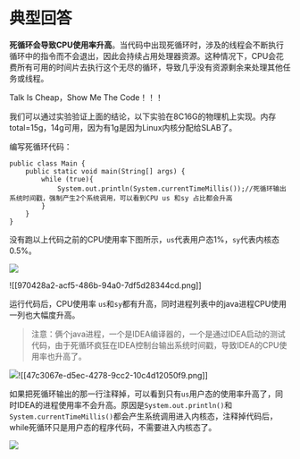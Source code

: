 # 典型回答
  
**死循环会导致CPU使用率升高**。当代码中出现死循环时，涉及的线程会不断执行循环中的指令而不会退出，因此会持续占用处理器资源。这种情况下，CPU会花费所有可用的时间片去执行这个无尽的循环，导致几乎没有资源剩余来处理其他任务或线程。



Talk Is Cheap，Show Me The Code！！！

  
我们可以通过实验验证上面的结论，以下实验在8C16G的物理机上实现。内存total=15g，14g可用，因为有1g是因为Linux内核分配给SLAB了。



编写死循环代码：



```plain
public class Main {
    public static void main(String[] args) {
        while (true){
            System.out.println(System.currentTimeMillis());//死循环输出系统时间戳，强制产生2个系统调用，可以看到CPU us 和sy 占比都会升高
        }
    }
}
```



没有跑以上代码之前的CPU使用率下图所示，`us`代表用户态1%，`sy`代表内核态0.5%。

![](./2.png)

![[970428a2-acf5-486b-94a0-7df5d28344cd.png]]



运行代码后，CPU使用率 `us`和`sy`都有升高，同时进程列表中的java进程CPU使用一列也大幅度升高。



> 注意：俩个java进程，一个是IDEA编译器的，一个是通过IDEA启动的测试代码，由于死循环疯狂在IDEA控制台输出系统时间戳，导致IDEA的CPU使用率也升高了。
>

![](./3.png)![[47c3067e-d5ec-4278-9cc2-10c4d12050f9.png]]



如果把死循环输出的那一行注释掉，可以看到只有`us`用户态的使用率升高了，同时IDEA的进程使用率不会升高。原因是`System.out.println()`和`System.currentTimeMillis()`都会产生系统调用进入内核态，注释掉代码后，while死循环只是用户态的程序代码，不需要进入内核态了。

![](./4.png)



